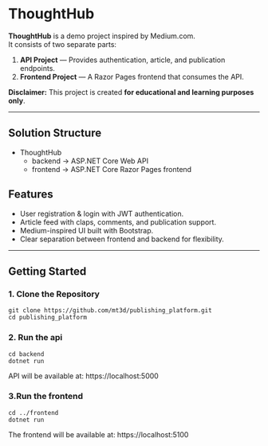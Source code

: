 ﻿# ThoughtHub

**ThoughtHub** is a demo project inspired by Medium.com.  
It consists of two separate parts:

1. **API Project** — Provides authentication, article, and publication endpoints.
2. **Frontend Project** — A Razor Pages frontend that consumes the API.

**Disclaimer:** This project is created **for educational and learning purposes only**.

---

## Solution Structure
- ThoughtHub
  - backend → ASP.NET Core Web API
  - frontend → ASP.NET Core Razor Pages frontend


## Features
- User registration & login with JWT authentication.
- Article feed with claps, comments, and publication support.
- Medium-inspired UI built with Bootstrap.
- Clear separation between frontend and backend for flexibility.

---

## Getting Started
### 1. Clone the Repository
```
git clone https://github.com/mt3d/publishing_platform.git
cd publishing_platform
```

### 2. Run the api
```
cd backend
dotnet run
```
API will be available at: https://localhost:5000

### 3.Run the frontend
```
cd ../frontend
dotnet run
```
The frontend will be available at: https://localhost:5100